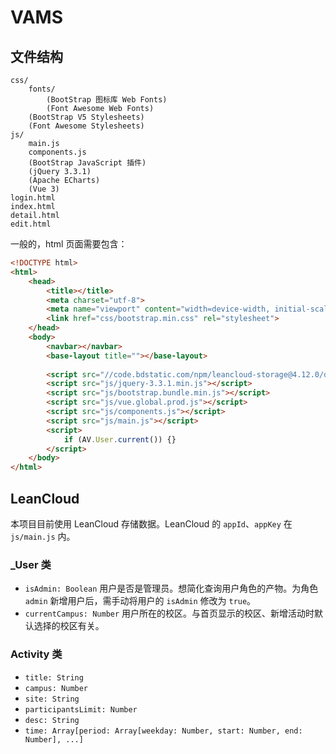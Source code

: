 # VAMS

## 文件结构
```
css/
    fonts/
        (BootStrap 图标库 Web Fonts)
        (Font Awesome Web Fonts)
    (BootStrap V5 Stylesheets)
    (Font Awesome Stylesheets)
js/
    main.js
    components.js
    (BootStrap JavaScript 插件)
    (jQuery 3.3.1)
    (Apache ECharts)
    (Vue 3)
login.html
index.html
detail.html
edit.html
```

一般的，html 页面需要包含：

```html
<!DOCTYPE html>
<html>
    <head>
        <title></title>
        <meta charset="utf-8">
        <meta name="viewport" content="width=device-width, initial-scale=1">
        <link href="css/bootstrap.min.css" rel="stylesheet">
    </head>
    <body>
        <navbar></navbar>
        <base-layout title=""></base-layout>
        
        <script src="//code.bdstatic.com/npm/leancloud-storage@4.12.0/dist/av-min.js"></script>
        <script src="js/jquery-3.3.1.min.js"></script>
        <script src="js/bootstrap.bundle.min.js"></script>
        <script src="js/vue.global.prod.js"></script>
        <script src="js/components.js"></script>
        <script src="js/main.js"></script>
        <script>
            if (AV.User.current()) {}
        </script>
    </body>
</html>
```

## LeanCloud
本项目目前使用 LeanCloud 存储数据。LeanCloud 的 `appId`、`appKey` 在 `js/main.js` 内。

### _User 类
* `isAdmin: Boolean` 用户是否是管理员。想简化查询用户角色的产物。为角色 `admin` 新增用户后，需手动将用户的 `isAdmin` 修改为 `true`。
* `currentCampus: Number` 用户所在的校区。与首页显示的校区、新增活动时默认选择的校区有关。

### Activity 类
* `title: String`
* `campus: Number`
* `site: String`
* `participantsLimit: Number`
* `desc: String`
* `time: Array[period: Array[weekday: Number, start: Number, end: Number], ...]`